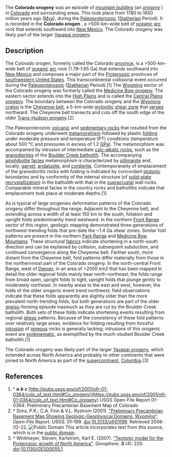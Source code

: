 The **Colorado orogeny** was an episode of [mountain building](/wiki/Mountain_building "Mountain building") (an _[orogeny](/wiki/Orogeny "Orogeny")_ ) in [Colorado](/wiki/Colorado "Colorado") and surrounding areas. This took place from 1780 to 1650 million years ago ([Mya](/wiki/Mya_\(unit\) "Mya \(unit\)")), during the [Paleoproterozoic](/wiki/Paleoproterozoic "Paleoproterozoic") ([Statherian](/wiki/Statherian "Statherian") Period). It is recorded in the **Colorado orogen** , a >500-km-wide belt of [oceanic](/wiki/Ocean "Ocean") [arc](/wiki/Volcanic_arc "Volcanic arc") rock that extends southward into [New Mexico](/wiki/New_Mexico "New Mexico"). The Colorado orogeny was likely part of the larger [Yavapai orogeny](/wiki/Yavapai_orogeny "Yavapai orogeny"). 

## Description

The Colorado orogen, formerly called the Colorado [province](/wiki/Province_\(geology\) "Province \(geology\)"), is a >500-km-wide belt of [oceanic](/wiki/Ocean "Ocean") [arc](/wiki/Volcanic_arc "Volcanic arc") rock (1.78–1.65 Ga) that extends southward into [New Mexico](/wiki/New_Mexico "New Mexico") and composes a major part of the [Proterozoic](/wiki/Proterozoic "Proterozoic") provinces of [southwestern United States](/wiki/Southwestern_United_States "Southwestern United States"). This transcontinental collisional event occurred during the [Paleoproterozoic](/wiki/Paleoproterozoic "Paleoproterozoic") ([Statherian](/wiki/Statherian "Statherian") Period).[1] The [Wyoming](/wiki/Wyoming "Wyoming") sector of the Colorado orogeny was formerly called the [Medicine Bow orogeny](/w/index.php?title=Medicine_Bow_orogeny&action=edit&redlink=1 "Medicine Bow orogeny \(page does not exist\)"). The eastern sector extends into the [High Plains](/wiki/High_Plains_\(United_States\) "High Plains \(United States\)") and is called the [Central Plains orogeny](/wiki/Central_Plains_orogeny "Central Plains orogeny"). The boundary between the Colorado orogeny and the [Wyoming craton](/wiki/Wyoming_craton "Wyoming craton") is the [Cheyenne belt](/wiki/Cheyenne_belt "Cheyenne belt"), a 5-km-wide [mylonitic](/wiki/Mylonitic "Mylonitic") [shear zone](/wiki/Shear_zone "Shear zone") that [verges](/wiki/Vergence_\(geology\) "Vergence \(geology\)") northward. The Cheyenne belt transects and cuts off the south edge of the older [Trans-Hudson orogeny](/wiki/Trans-Hudson_orogeny "Trans-Hudson orogeny").[2]

The Paleoproterozoic [volcanic](/wiki/Volcanic_rock "Volcanic rock") and [sedimentary rocks](/wiki/Sedimentary_rocks "Sedimentary rocks") that resulted from the Colorado orogeny underwent [metamorphism](/wiki/Metamorphism "Metamorphism") followed by plastic [folding](/wiki/Fold_\(geology\) "Fold \(geology\)") under moderate pressure and temperature (PT) conditions (temperature about 500 °C and pressures in excess of 1.2 [GPa](/wiki/Pascal_\(unit\) "Pascal \(unit\)")). The metamorphism was accompanied by intrusion of intermediate [calc-alkalic rocks](/wiki/Calc-alkaline_magma_series "Calc-alkaline magma series"), such as the [granodiorites](/wiki/Granodiorite "Granodiorite") of the [Boulder Creek batholith](/w/index.php?title=Boulder_Creek_batholith&action=edit&redlink=1 "Boulder Creek batholith \(page does not exist\)"). The accompanying [amphibolite](/wiki/Amphibolite "Amphibolite") [facies](/wiki/Metamorphic_facies "Metamorphic facies") metamorphism is characterized by [sillimanite](/wiki/Sillimanite "Sillimanite") and, locally, [garnet](/wiki/Garnet "Garnet"), [andalusite](/wiki/Andalusite "Andalusite"), and [cordierite](/wiki/Cordierite "Cordierite"). Contemporaneity of emplacement of the granodioritic rocks with folding is indicated by concordant [plutonic](/wiki/Plutonic "Plutonic") boundaries and by conformity of the internal structure (of [solid-state](/wiki/Solid "Solid") [recrystallization](/wiki/Crystallization "Crystallization")) in the batholith with that in the [supracrustal](/wiki/Supracrustal "Supracrustal") wall rocks. Comparable mineral facies in the country rocks and batholiths indicate that emplacement took place at moderate depths.[1]

As is typical of large orogenies deformation patterns of the Colorado orogeny differ throughout the range. Adjacent to the Cheyenne belt, and extending across a width of at least 150 km to the south, foliation and upright folds predominantly trend westward. In the northern [Front Range](/wiki/Front_Range "Front Range") sector of this region, geologic mapping demonstrated three generations of northwest-trending folds that pre-date the ~1.4 Ga shear zones. Similar fold patterns are present in the northern [Park Range](/wiki/Park_Range_\(Colorado\) "Park Range \(Colorado\)") and [Medicine Bow Mountains](/wiki/Medicine_Bow_Mountains "Medicine Bow Mountains"). These structural [fabrics](/wiki/Fabric_\(geology\) "Fabric \(geology\)") indicate shortening in a north-south direction and can be explained by collision, subsequent subduction, and continued convergence along the Cheyenne belt. Farther south, more distant from the Cheyenne belt, fold patterns differ materially from those in the northernmost part of the Colorado orogeny. In the north-central Front Range, west of [Denver](/wiki/Denver "Denver"), in an area of >2000 km2 that has been mapped in detail the older regional folds mainly bear north-northeast; the folds range from broad open, upright folds to tight, upright folds that plunge gently to moderately northeast. In nearby areas to the east and west, however, the folds of the older orogenic event trend northwest; field observations indicate that these folds apparently are slightly older than the more prevalent north-trending folds, but both generations are part of the older [gneiss](/wiki/Gneiss "Gneiss")-forming episode inasmuch as they are cut by the Boulder Creek batholith. Both sets of these folds indicate shortening events resulting from regional [stress](/wiki/Stress_\(mechanics\) "Stress \(mechanics\)") patterns. Because of the consistency of these fold patterns over relatively large areas, evidence for folding resulting from forceful [intrusion](/wiki/Intrusion "Intrusion") of [igneous](/wiki/Igneous "Igneous") rocks is generally lacking; intrusions of this orogenic event are [synkinematic](/wiki/Kinematics "Kinematics"), as exemplified by the much-studied Boulder Creek batholith.[1]

The Colorado orogeny was likely part of the larger [Yavapai orogeny](/wiki/Yavapai_orogeny "Yavapai orogeny"), which extended across North America and probably to other continents that were joined to North America as part of the [supercontinent](/wiki/Supercontinent "Supercontinent"), [Columbia](/wiki/Columbia_\(supercontinent\) "Columbia \(supercontinent\)").[3]

## References

  1. ^ _**a**_ _**b**_ _**c**_ [http://pubs.usgs.gov/of/2001/ofr-01-0364/colo_of_text.html#Co_orogeny](https://pubs.usgs.gov/of/2001/ofr-01-0364/colo_of_text.html#Co_orogeny) USGS Open-File Report 01-0364: Preliminary Precambrian Basement Map of Colorado
  2. **^** Sims, P.K.; C.A. Finn & V.L. Rystrom (2001). ["Preliminary Precambrian Basement Map Showing Geologic-Geophysical Domains, Wyoming"](https://pubs.usgs.gov/of/2001/ofr-01-0199). _Open-File Report_. USGS. 01–199. [doi](/wiki/Doi_\(identifier\) "Doi \(identifier\)"):[10.3133/ofr01199](https://doi.org/10.3133%2Fofr01199). Retrieved 2008-02-22. ![Public Domain](//upload.wikimedia.org/wikipedia/en/thumb/6/62/PD-icon.svg/12px-PD-icon.svg.png) This article incorporates text from this source, which is in the [public domain](/wiki/Public_domain "Public domain") _._
  3. **^** Whitmeyer, Steven; Karlstrom, Karl E. (2007). ["Tectonic model for the Proterozoic growth of North America"](https://doi.org/10.1130%2FGES00055.1). _Geosphere_. **3** (4): 220. [doi](/wiki/Doi_\(identifier\) "Doi \(identifier\)"):[10.1130/GES00055.1](https://doi.org/10.1130%2FGES00055.1).


